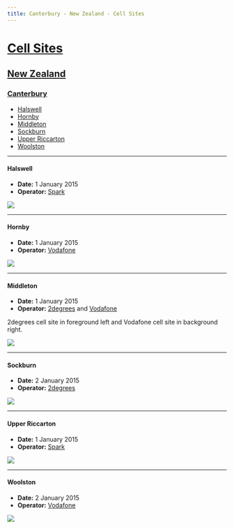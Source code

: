 ```yaml
---
title: Canterbury - New Zealand - Cell Sites
---
```


# [Cell Sites](../../../)

## [New Zealand](../../)

### [Canterbury](../)

* [Halswell](#halswell)
* [Hornby](#hornby)
* [Middleton](#middleton)
* [Sockburn](#sockburn)
* [Upper Riccarton](#upper-riccarton)
* [Woolston](#woolston)

---

#### Halswell

* **Date:** 1 January 2015
* **Operator:** [Spark]

![](https://f001.backblazeb2.com/file/CellSites/NZ/CAN/20150101-164213.jpg)

---

#### Hornby

* **Date:** 1 January 2015
* **Operator:** [Vodafone]

![](https://f001.backblazeb2.com/file/CellSites/NZ/CAN/20150101-164342.jpg)

---

#### Middleton

* **Date:** 1 January 2015
* **Operator:** [2degrees] and [Vodafone]

2degrees cell site in foreground left and Vodafone cell site in background right.

![](https://f001.backblazeb2.com/file/CellSites/NZ/CAN/20150101-163651.jpg)

---

#### Sockburn

* **Date:** 2 January 2015
* **Operator:** [2degrees]

![](https://f001.backblazeb2.com/file/CellSites/NZ/CAN/20150102-132250.jpg)

---

#### Upper Riccarton

* **Date:** 1 January 2015
* **Operator:** [Spark]

![](https://f001.backblazeb2.com/file/CellSites/NZ/CAN/20150101-163841.jpg)

---

#### Woolston

* **Date:** 2 January 2015
* **Operator:** [Vodafone]

![](https://f001.backblazeb2.com/file/CellSites/NZ/CAN/20150102-133250.jpg)

[2degrees]: https://en.wikipedia.org/wiki/2degrees
[Spark]: https://en.wikipedia.org/wiki/Spark_New_Zealand
[Vodafone]: https://en.wikipedia.org/wiki/Vodafone_New_Zealand
